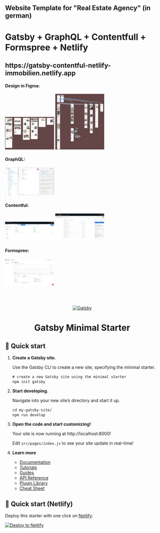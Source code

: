 <h2>Website Template for "Real Estate Agency" (in german)</h2>
<h1>Gatsby + GraphQL + Contentfull + Formspree + Netlify</h1>
<h2>https://gatsby-contentful-netlify-immobilien.netlify.app</h2>		
<h4>Design in Figma:</h4>
<p>
	<img alt="Gatsby" src="./src/assets/layouts/desktop/desktop-views.jpg" width="160px" />
	<img alt="Gatsby" src="./src/assets/layouts/mobile/mobile-views-prototypes.jpg" width="160px" />
</p>
<h4>GraphQL:</h4>
<p>
	<img alt="Gatsby" src="./src/assets/layouts/screens/graphiql.jpg" width="160px" />	
</p>
<h4>Contentful:</h4>
<p>
	<img alt="Gatsby" src="./src/assets/layouts/screens/contentful1.jpg" width="160px" />	
	<img alt="Gatsby" src="./src/assets/layouts/screens/contentful2.jpg" width="160px" />	
</p>
<h4>Formspree:</h4>
<p>
	<img alt="Gatsby" src="./src/assets/layouts/screens/formspree.jpg" width="160px" />	
</p>
	
<br>
<br>
	
	
	
<p align="center">
  <a href="https://www.gatsbyjs.com/?utm_source=starter&utm_medium=readme&utm_campaign=minimal-starter">
    <img alt="Gatsby" src="https://www.gatsbyjs.com/Gatsby-Monogram.svg" width="60" />
  </a>
</p>
<h1 align="center">
  Gatsby Minimal Starter

</h1>

## 🚀 Quick start

1.  **Create a Gatsby site.**

    Use the Gatsby CLI to create a new site, specifying the minimal starter.

    ```shell
    # create a new Gatsby site using the minimal starter
    npm init gatsby
    ```

2.  **Start developing.**

    Navigate into your new site’s directory and start it up.

    ```shell
    cd my-gatsby-site/
    npm run develop
    ```

3.  **Open the code and start customizing!**

    Your site is now running at http://localhost:8000!

    Edit `src/pages/index.js` to see your site update in real-time!

4.  **Learn more**

    - [Documentation](https://www.gatsbyjs.com/docs/?utm_source=starter&utm_medium=readme&utm_campaign=minimal-starter)
    - [Tutorials](https://www.gatsbyjs.com/docs/tutorial/?utm_source=starter&utm_medium=readme&utm_campaign=minimal-starter)
    - [Guides](https://www.gatsbyjs.com/docs/how-to/?utm_source=starter&utm_medium=readme&utm_campaign=minimal-starter)
    - [API Reference](https://www.gatsbyjs.com/docs/api-reference/?utm_source=starter&utm_medium=readme&utm_campaign=minimal-starter)
    - [Plugin Library](https://www.gatsbyjs.com/plugins?utm_source=starter&utm_medium=readme&utm_campaign=minimal-starter)
    - [Cheat Sheet](https://www.gatsbyjs.com/docs/cheat-sheet/?utm_source=starter&utm_medium=readme&utm_campaign=minimal-starter)

## 🚀 Quick start (Netlify)

Deploy this starter with one click on [Netlify](https://app.netlify.com/signup):

[<img src="https://www.netlify.com/img/deploy/button.svg" alt="Deploy to Netlify" />](https://app.netlify.com/start/deploy?repository=https://github.com/gatsbyjs/gatsby-starter-minimal)
